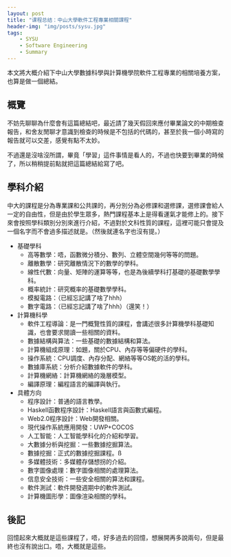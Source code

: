 ```yaml
---
layout: post
title: "课程总结：中山大學軟件工程專業相關課程"
header-img: "img/posts/sysu.jpg"
tags:
    - SYSU
    - Software Engineering
    - Summary
---
```



本文將大概介紹下中山大學數據科學與計算機學院軟件工程專業的相關培養方案，也算是做一個總結。

<!--more-->

## 概覽

不妨先聊聊為什麼會有這篇總結吧，最近請了幾天假回來應付畢業論文的中期檢查報告，和舍友閒聊才意識到檢查的時候是不包括的代碼的，甚至於我一個小時寫的報告就可以交差，感覺有點不太妙。

不過還是沒啥沒所謂，畢竟「學習」這件事情是看人的，不過也快要到畢業的時候了，所以稍稍提前點就把這篇總結給寫了吧。

## 學科介紹

中大的課程是分為專業課和公共課的，再分別分為必修課和選修課，選修課會給人一定的自由性，但是由於學生眾多，熱門課程基本上是得看運氣才能修上的。接下來會按照學科類別分別來進行介紹，不過對於文科性質的課程，這裡可能只會提及一個名字而不會過多描述就是。（然後就連名字也沒有提。）

+ 基礎學科
    + 高等數學：唔，函數微分積分、數列、立體空間幾何等等的問題。
    + 離散數學：研究離散情況下的數學的學科。
    + 線性代數：向量、矩陣的運算等等，也是為後續學科打基礎的基礎數學學科。
    + 概率統計：研究概率的基礎數學學科。
    + 模擬電路：（已經忘記講了啥了hhh）
    + 數字電路：（已經忘記講了啥了hhh）（還笑！）
+ 計算機科學
    + 軟件工程導論：是一門概覽性質的課程，會講述很多計算機學科基礎知識，也會要求閱讀一些相關的資料。
    + 數據結構與算法：一些基礎的數據結構和算法。
    + 計算機組成原理：如題，關於CPU、內存等等偏硬件的學科。
    + 操作系統：CPU調度、內存分配、網絡等等OS乾的活的學科。
    + 數據庫系統：分析介紹數據軟件的學科。
    + 計算機網絡：計算機網絡的幾層模型。
    + 編譯原理：編程語言的編譯與執行。
+ 具體方向
    + 程序設計：普通的語言教學。
    + Haskell函數程序設計：Haskell語言與函數式編程。
    + Web2.0程序設計：Web開發相關。
    + 現代操作系統應用開發：UWP+COCOS
    + 人工智能：人工智能學科化的介紹和學習。
    + 大數據分析與挖掘：一些數據挖掘算法。
    + 數據挖掘：正式的數據挖掘課程。ß
    + 多媒體技術：多媒體存儲想拐的介紹。
    + 數字圖像處理：數字圖像相關的處理算法。
    + 信息安全技術：一些安全相關的算法和課程。
    + 軟件測試：軟件開發週期中的軟件測試。
    + 計算機圖形學：圖像渲染相關的學科。

## 後記

回憶起來大概就是這些課程了，唔，好多過去的回憶，想展開再多說兩句，但是最終也沒有說出口。唔，大概就是這些。